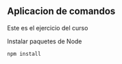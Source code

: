 ## Aplicacion de comandos 

Este es el ejercicio del curso

Instalar paquetes de Node

```
npm install
```